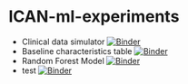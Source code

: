 # ICAN-ml-experiments
- Clinical data simulator [![Binder](https://mybinder.org/badge_logo.svg)](https://mybinder.org/v2/gh/albangaignard/ICAN-ml-experiments.git/master?filepath=0-Clinical-data-simulator.ipynb)
- Baseline characteristics table [![Binder](https://mybinder.org/badge_logo.svg)](https://mybinder.org/v2/gh/albangaignard/ICAN-ml-experiments.git/master?filepath=1-Table-Baseline-Characteristics.ipynb)
- Random Forest Model [![Binder](https://mybinder.org/badge_logo.svg)](https://mybinder.org/v2/gh/albangaignard/ICAN-ml-experiments.git/master?filepath=4-Random-Forest-Model.ipynb)
- test [![Binder](https://mybinder.org/badge.svg)](https://mybinder.org/v2/gh/albangaignard/ICAN-ml-experiments.git/master?urlpath=lab)
